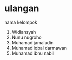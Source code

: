 # ulangan
nama kelompok
<ol>
  <li>Widiansyah</li>
  <li>Nunu nugroho</li>
  <li>Muhamad jamaludin </li>
  <li>Muhamad iqbal darmawan</li>
  <li>Muhamad ibnu nabil</li>
</ol>
